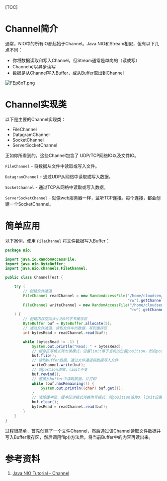 [TOC]

# Channel简介

通常，NIO中的所有IO都起始于Channel。Java NIO和Stream相似，但有以下几点不同：  

- 你将数据读取和写入Channel，但Stream通常是单向的（读或写）
- Channel可以异步读写
- 数据是从Channel写入Buffer，或从Buffer取出到Channel

![FEp8oT.png](https://s1.ax1x.com/2018/11/27/FEp8oT.png)  

# Channel实现类

以下是主要的Channel实现类：  

- FileChannel
- DatagramChannel
- SocketChannel
- ServerSocketChannel

正如你所看到的，这些Channel包含了 UDP/TCP网络IO以及文件IO。  

`FileChannel` - 将数据从文件中读取或写入文件。  

`DatagramChannel` - 通过UDP从网络中读取或写入数据。  

`SocketChannel`  - 通过TCP从网络中读取或写入数据。  

`ServerSocketChannel`  - 就像web服务器一样，监听TCP连接。每个连接，都会创建一个SocketChannel。  



# 简单应用

以下案例，使用 `FileChannel` 将文件数据写入Buffer：  

```java
package nio;

import java.io.RandomAccessFile;
import java.nio.ByteBuffer;
import java.nio.channels.FileChannel;

public class ChannelTest {

    try (
        // 创建文件通道
        FileChannel readChannel = new RandomAccessFile("/home/cloudsen/work/java/learning/java11-review/src/umbrella/nio/nio-data.txt",
                                                       "rw").getChannel();
        FileChannel writeChannel = new RandomAccessFile("/home/cloudsen/work/java/learning/java11-review/src/umbrella/nio/nio-data-w.txt",
                                                        "rw").getChannel();
    ) {
        // 创建内存空间大小为5的字节缓存区
        ByteBuffer buf = ByteBuffer.allocate(5);
        // 通过文件通道，读取文件中的数据，写到缓存区
        int bytesRead = readChannel.read(buf);

        while (bytesRead != -1) {
            System.out.println("Read: " + bytesRead);
            // 缓存区写模式转为读模式，设置limit等于当前的位置position，然后position置为0，capacity不变
            buf.flip();
            // 读取buffer数据，通过文件通道将数据写入文件
            writeChannel.write(buf);
            // 将postion清零，limit不变
            buf.rewind();
            // 直接从buffer中读取数据，并打印
            while (buf.hasRemaining()) {
                System.out.println((char) buf.get());
            }
            // 清除缓冲区，缓冲区读模式转换为写模式，将position设为0，limit设置为与capacity相同
            buf.clear();
            bytesRead = readChannel.read(buf);
        }
    }
}
```

过程很简单，首先创建了一个文件Channel，然后通过该Channel读取文件数据并写入Buffer缓存区，然后调用flip()方法后，将当前Buffer中的内容再读出来。



# 参考资料

1. [Java NIO Tutorial - Channel](http://tutorials.jenkov.com/java-nio/channels.html)